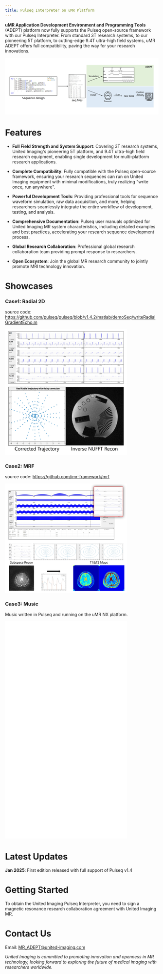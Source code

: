 ```yaml
---
title: Pulseq Interpreter on uMR Platform
---
```


**uMR Application Development Environment and Programming Tools** (ADEPT) platform now fully supports the Pulseq open-source framework with our Pulseq Interpreter. From standard 3T research systems, to our pioneering 5T platform, to cutting-edge 9.4T ultra-high field systems, uMR ADEPT offers full compatibility, paving the way for your research innovations.

![workflow](fig/workflow.jpg)

# Features

- **Full Field Strength and System Support**: Covering 3T research systems, United Imaging's pioneering 5T platform, and 9.4T ultra-high field research equipment, enabling single development for multi-platform research applications.  

- **Complete Compatibility**: Fully compatible with the Pulseq open-source framework, ensuring your research sequences can run on United Imaging equipment with minimal modifications, truly realizing "write once, run anywhere".  

- **Powerful Development Tools**: Providing professional tools for sequence waveform simulation, raw data acquisition, and more, helping researchers seamlessly integrate the entire workflow of development, testing, and analysis.  

- **Comprehensive Documentation**: Pulseq user manuals optimized for United Imaging MR system characteristics, including detailed examples and best practices, accelerating your research sequence development process.  

- **Global Research Collaboration**: Professional global research collaboration team providing prompt response to researchers.
  
- **Open Ecosystem**: Join the global MR research community to jointly promote MRI technology innovation.  

# Showcases

### Case1: Radial 2D
source code: https://github.com/pulseq/pulseq/blob/v1.4.2/matlab/demoSeq/writeRadialGradientEcho.m 
<div style="display:inline-block";>
    <img src="fig/radial.jpg" width="400" style="text-align:left !important; margin: 0 !important; padding: 0 !important;">   
</div>

### Case2: MRF   
source code: https://github.com/imr-framework/mrf    

<div style="display:inline-block";>
    <img src="fig/mrf.jpg" width="400" style="text-align:left !important; margin: 0 !important; padding: 0 !important;">
</div>    


### Case3: Music   
Music written in Pulseq and running on the uMR NX platform.  
<div style="display:inline-block";>
    <iframe src="//player.bilibili.com/player.html?isOutside=true&aid=114136977579944&bvid=BV1vqRGYBExf&cid=28792720518&p=1" scrolling="no" border="0" frameborder="no" framespacing="0" allowfullscreen="true" width="400" height="711" style="text-align:left !important; margin: 0 !important; padding: 0 !important;"></iframe>
</div> 

# Latest Updates

**Jan 2025**: First edition released with full support of Pulseq v1.4  

# Getting Started

To obtain the United Imaging Pulseq Interpreter, you need to sign a magnetic resonance research collaboration agreement with United Imaging MR.

# Contact Us
Email: MR_ADEPT@united-imaging.com    

*United Imaging is committed to promoting innovation and openness in MR technology, looking forward to exploring the future of medical imaging with researchers worldwide.*